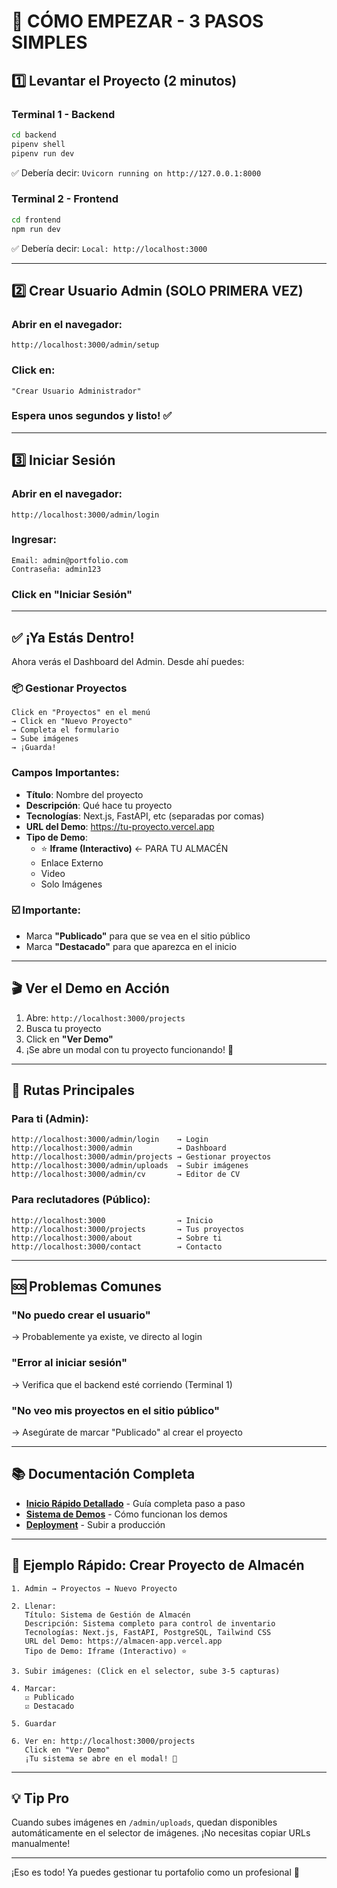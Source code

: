 # 🎯 CÓMO EMPEZAR - 3 PASOS SIMPLES

## 1️⃣ Levantar el Proyecto (2 minutos)

### Terminal 1 - Backend
```bash
cd backend
pipenv shell
pipenv run dev
```
✅ Debería decir: `Uvicorn running on http://127.0.0.1:8000`

### Terminal 2 - Frontend
```bash
cd frontend
npm run dev
```
✅ Debería decir: `Local: http://localhost:3000`

---

## 2️⃣ Crear Usuario Admin (SOLO PRIMERA VEZ)

### Abrir en el navegador:
```
http://localhost:3000/admin/setup
```

### Click en:
```
"Crear Usuario Administrador"
```

### Espera unos segundos y listo! ✅

---

## 3️⃣ Iniciar Sesión

### Abrir en el navegador:
```
http://localhost:3000/admin/login
```

### Ingresar:
```
Email: admin@portfolio.com
Contraseña: admin123
```

### Click en "Iniciar Sesión"

---

## ✅ ¡Ya Estás Dentro!

Ahora verás el Dashboard del Admin. Desde ahí puedes:

### 📦 Gestionar Proyectos
```
Click en "Proyectos" en el menú
→ Click en "Nuevo Proyecto"
→ Completa el formulario
→ Sube imágenes
→ ¡Guarda!
```

### Campos Importantes:
- **Título**: Nombre del proyecto
- **Descripción**: Qué hace tu proyecto
- **Tecnologías**: Next.js, FastAPI, etc (separadas por comas)
- **URL del Demo**: https://tu-proyecto.vercel.app
- **Tipo de Demo**: 
  - ⭐ **Iframe (Interactivo)** ← PARA TU ALMACÉN
  - Enlace Externo
  - Video
  - Solo Imágenes

### ☑️ Importante:
- Marca **"Publicado"** para que se vea en el sitio público
- Marca **"Destacado"** para que aparezca en el inicio

---

## 🎬 Ver el Demo en Acción

1. Abre: `http://localhost:3000/projects`
2. Busca tu proyecto
3. Click en **"Ver Demo"**
4. ¡Se abre un modal con tu proyecto funcionando! 🎉

---

## 📱 Rutas Principales

### Para ti (Admin):
```
http://localhost:3000/admin/login    → Login
http://localhost:3000/admin          → Dashboard
http://localhost:3000/admin/projects → Gestionar proyectos
http://localhost:3000/admin/uploads  → Subir imágenes
http://localhost:3000/admin/cv       → Editor de CV
```

### Para reclutadores (Público):
```
http://localhost:3000                → Inicio
http://localhost:3000/projects       → Tus proyectos
http://localhost:3000/about          → Sobre ti
http://localhost:3000/contact        → Contacto
```

---

## 🆘 Problemas Comunes

### "No puedo crear el usuario"
→ Probablemente ya existe, ve directo al login

### "Error al iniciar sesión"
→ Verifica que el backend esté corriendo (Terminal 1)

### "No veo mis proyectos en el sitio público"
→ Asegúrate de marcar "Publicado" al crear el proyecto

---

## 📚 Documentación Completa

- **[Inicio Rápido Detallado](docs/INICIO_RAPIDO.md)** - Guía completa paso a paso
- **[Sistema de Demos](docs/DEMO_SYSTEM.md)** - Cómo funcionan los demos
- **[Deployment](docs/RAILWAY_DEPLOYMENT.md)** - Subir a producción

---

## 🎯 Ejemplo Rápido: Crear Proyecto de Almacén

```
1. Admin → Proyectos → Nuevo Proyecto

2. Llenar:
   Título: Sistema de Gestión de Almacén
   Descripción: Sistema completo para control de inventario
   Tecnologías: Next.js, FastAPI, PostgreSQL, Tailwind CSS
   URL del Demo: https://almacen-app.vercel.app
   Tipo de Demo: Iframe (Interactivo) ⭐
   
3. Subir imágenes: (Click en el selector, sube 3-5 capturas)

4. Marcar:
   ☑️ Publicado
   ☑️ Destacado
   
5. Guardar

6. Ver en: http://localhost:3000/projects
   Click en "Ver Demo"
   ¡Tu sistema se abre en el modal! 🚀
```

---

## 💡 Tip Pro

Cuando subes imágenes en `/admin/uploads`, quedan disponibles automáticamente en el selector de imágenes. ¡No necesitas copiar URLs manualmente!

---

¡Eso es todo! Ya puedes gestionar tu portafolio como un profesional 🎉
